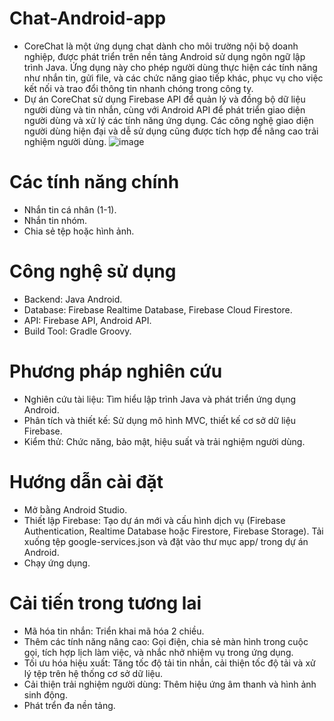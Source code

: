 # Chat-Android-app
- CoreChat là một ứng dụng chat dành cho môi trường nội bộ doanh nghiệp, được phát triển trên nền tảng Android sử dụng ngôn ngữ lập trình Java. Ứng dụng này cho phép người dùng thực hiện các tính năng như nhắn tin, gửi file, và các chức năng giao tiếp khác, phục vụ cho việc kết nối và trao đổi thông tin nhanh chóng trong công ty. 
- Dự án CoreChat sử dụng Firebase API để quản lý và đồng bộ dữ liệu người dùng và tin nhắn, cùng với Android API để phát triển giao diện người dùng và xử lý các tính năng ứng dụng. Các công nghệ giao diện người dùng hiện đại và dễ sử dụng cũng được tích hợp để nâng cao trải nghiệm người dùng.
![image](https://github.com/user-attachments/assets/064f35fa-69e9-447b-affe-f8b6fe67a5f4)
# Các tính năng chính
- Nhắn tin cá nhân (1-1).
- Nhắn tin nhóm.
- Chia sẻ tệp hoặc hình ảnh.
# Công nghệ sử dụng
- Backend: Java Android.
- Database: Firebase Realtime Database, Firebase Cloud Firestore.
- API: Firebase API, Android API.
- Build Tool: Gradle Groovy.
# Phương pháp nghiên cứu
- Nghiên cứu tài liệu: Tìm hiểu lập trình Java và phát triển ứng dụng Android. 
- Phân tích và thiết kế: Sử dụng mô hình MVC, thiết kế cơ sở dữ liệu Firebase. 
- Kiểm thử: Chức năng, bảo mật, hiệu suất và trải nghiệm người dùng.
# Hướng dẫn cài đặt
- Mở bằng Android Studio.
- Thiết lập Firebase: Tạo dự án mới và cấu hình dịch vụ (Firebase Authentication, Realtime Database hoặc Firestore, Firebase Storage). Tải xuống tệp  google-services.json và đặt vào thư mục app/ trong dự án Android.
- Chạy ứng dụng.
# Cải tiến trong tương lai
- Mã hóa tin nhắn: Triển khai mã hóa 2 chiều.
- Thêm các tính năng nâng cao: Gọi điện, chia sẻ màn hình trong cuộc gọi, tích hợp lịch làm việc, và nhắc nhở nhiệm vụ trong ứng dụng.
- Tối ưu hóa hiệu xuất: Tăng tốc độ tải tin nhắn, cải thiện tốc độ tải và xử lý tệp trên hệ thống cơ sở dữ liệu.
- Cải thiện trải nghiệm người dùng: Thêm hiệu ứng âm thanh và hình ảnh sinh động.
- Phát trển đa nền tảng.
